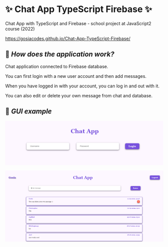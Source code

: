 # :sparkles: Chat App TypeScript Firebase :sparkles:

Chat App with TypeScript and Firebase - school project at JavaScript2 course (2022)  

https://gosiacodes.github.io/Chat-App-TypeScript-Firebase/


## :pushpin: _How does the application work?_

Chat application connected to Firebase database.

You can first login with a new user account and then add messages.

When you have logged in with your account, you can log in and out with it.

You can also edit or delete your own message from chat and database.

## :pushpin: _GUI example_

![Chat app 2 ex](/img/chatapp2.png)

![Chat app 1 ex](/img/chatapp1.png)

